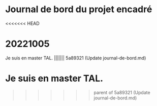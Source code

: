 # Journal de bord du projet encadré
<<<<<<< HEAD

# 20221005
Je suis en master TAL.
||||||| 5a89321 (Update journal-de-bord.md)

Je suis en master TAL.
=======
>>>>>>> parent of 5a89321 (Update journal-de-bord.md)
